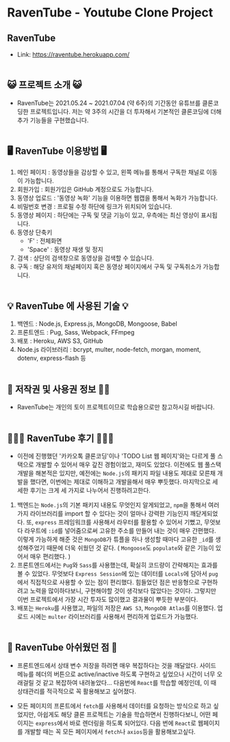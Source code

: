 # RavenTube - Youtube Clone Project

## RavenTube

- Link:​ https://raventube.herokuapp.com/  
  <br/>

## 😺 프로젝트 소개 😺

- RavenTube는 2021.05.24 ~ 2021.07.04 (약 6주)의 기간동안 유튜브를 클론코딩한 프로젝트입니다. 저는 약 3주의 시간을 더 투자해서 기본적인 클론코딩에 더해 추가 기능들을 구현했습니다.  
  <br/>

## 🖥 RavenTube 이용방법 🖥

1. 메인 페이지 : 동영상들을 감상할 수 있고, 왼쪽 메뉴를 통해서 구독한 채널로 이동이 가능합니다.
2. 회원가입 : 회원가입은 GitHub 계정으로도 가능합니다.
3. 동영상 업로드 : '동영상 녹화' 기능을 이용하면 웹캡을 통해서 녹화가 가능합니다.
4. 비밀번호 변경 : 프로필 수정 하단에 링크가 위치되어 있습니다.
5. 동영상 페이지 : 하단에는 구독 및 댓글 기능이 있고, 우측에는 최신 영상이 표시됩니다.
6. 동영상 단축키
   - 'F' : 전체화면
   - 'Space' : 동영상 재생 및 정지
7. 검색 : 상단의 검색창으로 동영상을 검색할 수 있습니다.
8. 구독 : 해당 유저의 채널페이지 혹은 동영상 페이지에서 구독 및 구독취소가 가능합니다.  
   <br/>

## 💡 RavenTube 에 사용된 기술 💡

1. 백엔드 : Node.js, Express.js, MongoDB, Mongoose, Babel
2. 프론트엔드 : Pug, Sass, Webpack, FFmpeg
3. 배포 : Heroku, AWS S3, GitHub
4. Node.js 라이브러리 : bcrypt, multer, node-fetch, morgan, moment, dotenv, express-flash 등  
   </br>

## 👮 저작권 및 사용권 정보 👮‍♂️

- RavenTube는 개인의 토이 프로젝트이므로 학습용으로만 참고하시길 바랍니다.  
  </br>

## 🧑🏻‍💻 RavenTube 후기 🧑🏻‍💻

- 이전에 진행했던 '카카오톡 클론코딩'이나 'TODO List 웹 페이지'와는 다르게 풀 스택으로 개발할 수 있어서 매우 갚진 경험이었고, 재미도 있었다.
  이전에도 웹 풀스택 개발을 해본적은 있지만, 예전에는 `Node.js`의 패키지 파일 내용도 제대로 모른채 개발을 했다면, 이번에는 제대로 이해하고 개발을해서 매우 뿌듯했다.
  마지막으로 세세한 후기는 크게 세 가지로 나누어서 진행하려고한다.

1. 백엔드는 `Node.js`의 기본 패키지 내용도 무엇인지 알게되었고, `npm`을 통해서 여러가지 라이브러리를 import 할 수 있다는 것이 얼마나 강력한 기능인지 깨닫게되었다. 또, `express` 프레임워크를 사용해서 라우터를 활용할 수 있어서 기뻤고, 무엇보다 라우트에 `:id`를 넣어줌으로써 고유한 주소를 만들어 내는 것이 매우 간편했다. 이렇게 가능하게 해준 것은 `MongoDB`가 튜플을 하나 생성할 때마다 고유한 `_id`를 생성해주었기 때문에 더욱 쉬웠던 것 같다. ( `Mongoose`도 `populate`와 같은 기능이 있어서 매우 편리했다. )
2. 프론트엔드에서는 `Pug`와 `Sass`를 사용했는데, 확실히 코드량이 간략해지는 효과를 볼 수 있었다. 무엇보다 `Express Session`에 있는 데이터를 `Locals`에 담아서 `pug`에서 직접적으로 사용할 수 있는 점이 편리했다. 힘들었던 점은 반응형으로 구현하려고 노력을 많이하다보니, 구현해야할 것이 생각보다 많았다는 것이다. 그렇지만 이번 프로젝트에서 가장 시간 투자도 많이했고 결과물이 뿌듯한 부분이다.
3. 배포는 `Heroku`를 사용했고, 파일의 저장은 `AWS S3`, `MongoDB Atlas`를 이용했다. 업로드 시에는 `multer` 라이브러리를 사용해서 편리하게 업로드가 가능했다.  
   </br>

## 🥺 RavenTube 아쉬웠던 점 🥺

- 프론트엔드에서 상태 변수 저장을 하려면 매우 복잡하다는 것을 깨달았다. 사이드 메뉴를 헤더의 버튼으로 active/inactive 하도록 구현하고 싶었으나 시간이 너무 오래걸릴 것 같고 복잡하여 내려놓았다... 다음번에 `React`를 학습할 예정인데, 이 때 상태관리를 적극적으로 꼭 활용해보고 싶어졌다.

- 모든 페이지의 프론트에서 `fetch`를 사용해서 데이터를 요청하는 방식으로 하고 싶었지만, 아쉽게도 해당 클론 프로젝트는 기술을 학습하면서 진행하다보니, 어떤 페이지는 `express`에서 바로 렌더링을 하도록 되어있다. 다음 번에 `React`로 웹페이지를 개발할 때는 꼭 모든 페이지에서 `fetch`나 `axios`등을 활용해보고싶다.
